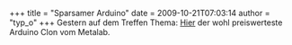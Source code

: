 +++
title = "Sparsamer Arduino"
date = 2009-10-21T07:03:14
author = "typ_o"
+++
Gestern auf dem Treffen Thema: [Hier](http://metalab.at/wiki/Metaboard)
der wohl preiswerteste Arduino Clon vom Metalab.
